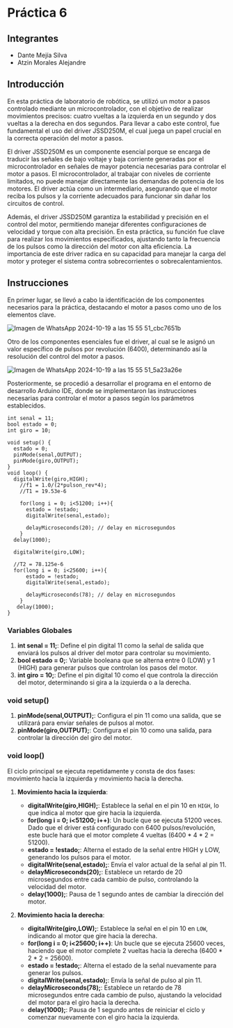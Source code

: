 # Práctica 6

## Integrantes

- Dante Mejía Silva
- Atzin Morales Alejandre

## Introducción 

En esta práctica de laboratorio de robótica, se utilizó un motor a pasos controlado mediante un microcontrolador, con el objetivo de realizar movimientos precisos: cuatro vueltas a la izquierda en un segundo y dos vueltas a la derecha en dos segundos. Para llevar a cabo este control, fue fundamental el uso del driver JSSD250M, el cual juega un papel crucial en la correcta operación del motor a pasos.

El driver JSSD250M es un componente esencial porque se encarga de traducir las señales de bajo voltaje y baja corriente generadas por el microcontrolador en señales de mayor potencia necesarias para controlar el motor a pasos. El microcontrolador, al trabajar con niveles de corriente limitados, no puede manejar directamente las demandas de potencia de los motores. El driver actúa como un intermediario, asegurando que el motor reciba los pulsos y la corriente adecuados para funcionar sin dañar los circuitos de control.

Además, el driver JSSD250M garantiza la estabilidad y precisión en el control del motor, permitiendo manejar diferentes configuraciones de velocidad y torque con alta precisión. En esta práctica, su función fue clave para realizar los movimientos especificados, ajustando tanto la frecuencia de los pulsos como la dirección del motor con alta eficiencia. La importancia de este driver radica en su capacidad para manejar la carga del motor y proteger el sistema contra sobrecorrientes o sobrecalentamientos.

## Instrucciones

En primer lugar, se llevó a cabo la identificación de los componentes necesarios para la práctica, destacando el motor a pasos como uno de los elementos clave.

![Imagen de WhatsApp 2024-10-19 a las 15 55 51_cbc7651b](https://github.com/user-attachments/assets/27e80a80-bcf8-42f6-8dd4-20026dce5f4f)

Otro de los componentes esenciales fue el driver, al cual se le asignó un valor específico de pulsos por revolución (6400), determinando así la resolución del control del motor a pasos.

![Imagen de WhatsApp 2024-10-19 a las 15 55 51_5a23a26e](https://github.com/user-attachments/assets/ee4fc3fd-b4c7-4f44-b8b3-253a9d588bbb)

Posteriormente, se procedió a desarrollar el programa en el entorno de desarrollo Arduino IDE, donde se implementaron las instrucciones necesarias para controlar el motor a pasos según los parámetros establecidos.
```
int senal = 11;
bool estado = 0;
int giro = 10;

void setup() {
  estado = 0;
  pinMode(senal,OUTPUT);
  pinMode(giro,OUTPUT);  
}
void loop() {
  digitalWrite(giro,HIGH);
    //f1 = 1.0/(2*pulson_rev*4);
    //T1 = 19.53e-6

    for(long i = 0; i<51200; i++){
      estado = !estado;
      digitalWrite(senal,estado);
    
      delayMicroseconds(20); // delay en microsegundos
    }
  delay(1000);

  digitalWrite(giro,LOW);

  //T2 = 78.125e-6
  for(long i = 0; i<25600; i++){
      estado = !estado;
      digitalWrite(senal,estado);
    
      delayMicroseconds(78); // delay en microsegundos
    }
   delay(1000);
}
```

### Variables Globales
1. **int senal = 11;**: Define el pin digital 11 como la señal de salida que enviará los pulsos al driver del motor para controlar su movimiento.
2. **bool estado = 0;**: Variable booleana que se alterna entre 0 (LOW) y 1 (HIGH) para generar pulsos que controlan los pasos del motor.
3. **int giro = 10;**: Define el pin digital 10 como el que controla la dirección del motor, determinando si gira a la izquierda o a la derecha.

### void setup()
1. **pinMode(senal,OUTPUT);**: Configura el pin 11 como una salida, que se utilizará para enviar señales de pulsos al motor.
2. **pinMode(giro,OUTPUT);**: Configura el pin 10 como una salida, para controlar la dirección del giro del motor.

### void loop()
El ciclo principal se ejecuta repetidamente y consta de dos fases: movimiento hacia la izquierda y movimiento hacia la derecha.

1. **Movimiento hacia la izquierda**:
   - **digitalWrite(giro,HIGH);**: Establece la señal en el pin 10 en `HIGH`, lo que indica al motor que gire hacia la izquierda.
   - **for(long i = 0; i<51200; i++)**: Un bucle que se ejecuta 51200 veces. Dado que el driver está configurado con 6400 pulsos/revolución, este bucle hará que el motor complete 4 vueltas (6400 * 4 * 2 = 51200).
   - **estado = !estado;**: Alterna el estado de la señal entre HIGH y LOW, generando los pulsos para el motor.
   - **digitalWrite(senal,estado);**: Envía el valor actual de la señal al pin 11.
   - **delayMicroseconds(20);**: Establece un retardo de 20 microsegundos entre cada cambio de pulso, controlando la velocidad del motor.
   - **delay(1000);**: Pausa de 1 segundo antes de cambiar la dirección del motor.

2. **Movimiento hacia la derecha**:
   - **digitalWrite(giro,LOW);**: Establece la señal en el pin 10 en `LOW`, indicando al motor que gire hacia la derecha.
   - **for(long i = 0; i<25600; i++)**: Un bucle que se ejecuta 25600 veces, haciendo que el motor complete 2 vueltas hacia la derecha (6400 * 2 * 2 = 25600).
   - **estado = !estado;**: Alterna el estado de la señal nuevamente para generar los pulsos.
   - **digitalWrite(senal,estado);**: Envía la señal de pulso al pin 11.
   - **delayMicroseconds(78);**: Establece un retardo de 78 microsegundos entre cada cambio de pulso, ajustando la velocidad del motor para el giro hacia la derecha.
   - **delay(1000);**: Pausa de 1 segundo antes de reiniciar el ciclo y comenzar nuevamente con el giro hacia la izquierda.

